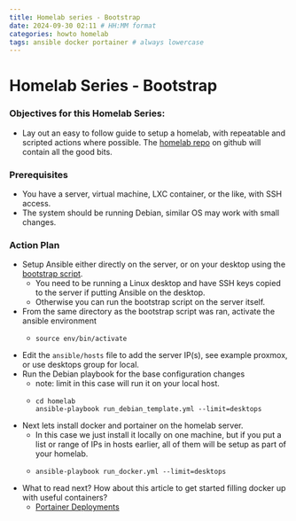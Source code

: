 ```yaml
---
title: Homelab series - Bootstrap
date: 2024-09-30 02:11 # HH:MM format
categories: howto homelab
tags: ansible docker portainer # always lowercase
---
```


# Homelab Series - Bootstrap

### Objectives for this Homelab Series:
- Lay out an easy to follow guide to setup a homelab, with repeatable and scripted actions where possible. The [homelab repo](https://github.com/Sarlaac/homelab) on github will contain all the good bits.

### Prerequisites
- You have a server, virtual machine, LXC container, or the like, with SSH access.
- The system should be running Debian, similar OS may work with small changes.

### Action Plan
- Setup Ansible either directly on the server, or on your desktop using the [bootstrap script](https://raw.githubusercontent.com/Sarlaac/homelab/refs/heads/main/bootstrap.sh).
  - You need to be running a Linux desktop and have SSH keys copied to the server if putting Ansible on the desktop.
  - Otherwise you can run the bootstrap script on the server itself.
- From the same directory as the bootstrap script was ran, activate the ansible environment
  - ```
    source env/bin/activate
    ```
- Edit the ```ansible/hosts``` file to add the server IP(s), see example proxmox, or use desktops group for local.
- Run the Debian playbook for the base configuration changes
  - note: limit in this case will run it on your local host.
  - ```
    cd homelab
    ansible-playbook run_debian_template.yml --limit=desktops
    ```
- Next lets install docker and portainer on the homelab server.
  - In this case we just install it locally on one machine, but if you put a list or range of IPs in hosts earlier, all of them will be setup as part of your homelab.
  - ```
    ansible-playbook run_docker.yml --limit=desktops
    ```
- What to read next? How about this article to get started filling docker up with useful containers?
  - [Portainer Deployments](https://docs.sarlaac.ca/posts/portainer-deployment/)
